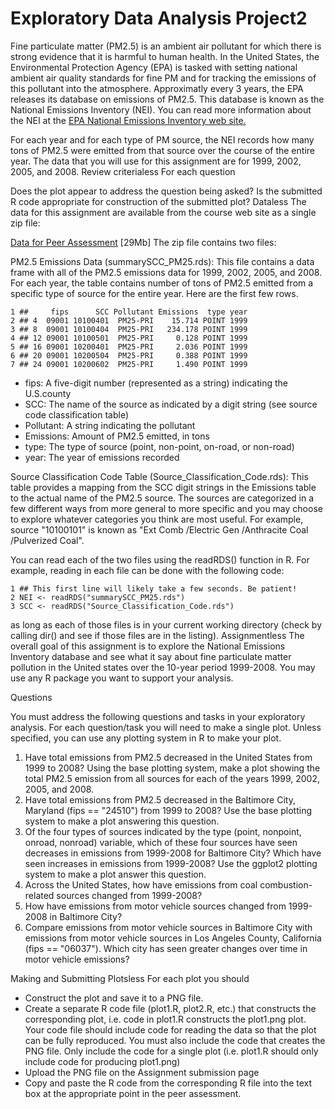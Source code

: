 # Exploratory Data Analysis Project2

Fine particulate matter (PM2.5) is an ambient air pollutant for which there is strong evidence that it is harmful to human health. In the United States, the Environmental Protection Agency (EPA) is tasked with setting national ambient air quality standards for fine PM and for tracking the emissions of this pollutant into the atmosphere. Approximatly every 3 years, the EPA releases its database on emissions of PM2.5. This database is known as the National Emissions Inventory (NEI). You can read more information about the NEI at the [EPA National Emissions Inventory web site.](http://www.epa.gov/ttn/chief/eiinformation.html)

For each year and for each type of PM source, the NEI records how many tons of PM2.5 were emitted from that source over the course of the entire year. The data that you will use for this assignment are for 1999, 2002, 2005, and 2008.
Review criterialess 
For each question

Does the plot appear to address the question being asked?
Is the submitted R code appropriate for construction of the submitted plot?
Dataless 
The data for this assignment are available from the course web site as a single zip file:

[Data for Peer Assessment](https://d396qusza40orc.cloudfront.net/exdata%2Fdata%2FNEI_data.zip) [29Mb]
The zip file contains two files:

PM2.5 Emissions Data (summarySCC_PM25.rds): This file contains a data frame with all of the PM2.5 emissions data for 1999, 2002, 2005, and 2008. For each year, the table contains number of tons of PM2.5 emitted from a specific type of source for the entire year. Here are the first few rows.

```{r, eval=FALSE}
1 ##     fips      SCC Pollutant Emissions  type year
2 ## 4  09001 10100401  PM25-PRI    15.714 POINT 1999
3 ## 8  09001 10100404  PM25-PRI   234.178 POINT 1999
4 ## 12 09001 10100501  PM25-PRI     0.128 POINT 1999
5 ## 16 09001 10200401  PM25-PRI     2.036 POINT 1999
6 ## 20 09001 10200504  PM25-PRI     0.388 POINT 1999
7 ## 24 09001 10200602  PM25-PRI     1.490 POINT 1999
```
* fips: A five-digit number (represented as a string) indicating the U.S.county<br />
* SCC: The name of the source as indicated by a digit string (see source code
classification table)<br />
* Pollutant: A string indicating the pollutant<br />
* Emissions: Amount of PM2.5 emitted, in tons<br />
* type: The type of source (point, non-point, on-road, or non-road)<br />
* year: The year of emissions recorded<br />

Source Classification Code Table (Source_Classification_Code.rds): This table provides a mapping from the SCC digit strings in the Emissions table to the actual name of the PM2.5 source. The sources are categorized in a few different ways from more general to more specific and you may choose to explore whatever categories you think are most useful. For example, source "10100101" is known as "Ext Comb /Electric Gen /Anthracite Coal /Pulverized Coal".

You can read each of the two files using the readRDS() function in R. For example, reading in each file can be done with the following code:
```{r, eval= FALSE}
1 ## This first line will likely take a few seconds. Be patient!
2 NEI <- readRDS("summarySCC_PM25.rds")
3 SCC <- readRDS("Source_Classification_Code.rds")
```
as long as each of those files is in your current working directory (check by calling dir() and see if those files are in the listing).
Assignmentless 
The overall goal of this assignment is to explore the National Emissions Inventory database and see what it say about fine particulate matter pollution in the United states over the 10-year period 1999-2008. You may use any R package you want to support your analysis.

Questions

You must address the following questions and tasks in your exploratory analysis. For each question/task you will need to make a single plot. Unless specified, you can use any plotting system in R to make your plot.

1. Have total emissions from PM2.5 decreased in the United States from 1999 to 2008? Using the base plotting system, make a plot showing the total PM2.5 emission from all sources for each of the years 1999, 2002, 2005, and 2008.
2. Have total emissions from PM2.5 decreased in the Baltimore City, Maryland (fips == "24510") from 1999 to 2008? Use the base plotting system to make a plot answering this question.
3. Of the four types of sources indicated by the type (point, nonpoint, onroad, nonroad) variable, which of these four sources have seen decreases in emissions from 1999-2008 for Baltimore City? Which have seen increases in emissions from 1999-2008? Use the ggplot2 plotting system to make a plot answer this question.
4. Across the United States, how have emissions from coal combustion-related sources changed from 1999-2008?
5. How have emissions from motor vehicle sources changed from 1999-2008 in Baltimore City?
6. Compare emissions from motor vehicle sources in Baltimore City with emissions from motor vehicle sources in Los Angeles County, California (fips == "06037"). Which city has seen greater changes over time in motor vehicle emissions?

Making and Submitting Plotsless 
For each plot you should

* Construct the plot and save it to a PNG file.
* Create a separate R code file (plot1.R, plot2.R, etc.) that constructs the corresponding plot, i.e. code in plot1.R constructs the plot1.png plot. Your code file should include code for reading the data so that the plot can be fully reproduced. You must also include the code that creates the PNG file. Only include the code for a single plot (i.e. plot1.R should only include code for producing plot1.png)
* Upload the PNG file on the Assignment submission page
* Copy and paste the R code from the corresponding R file into the text box at the appropriate point in the peer assessment.
